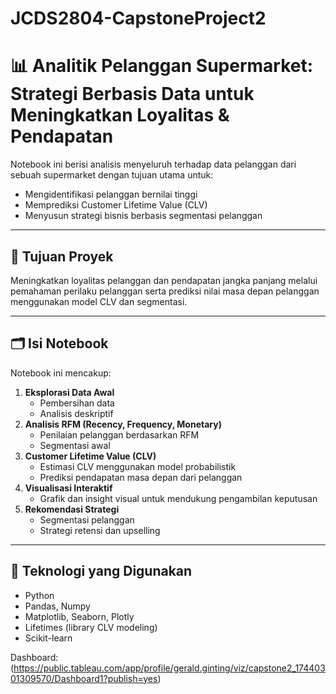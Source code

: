 # JCDS2804-CapstoneProject2

# 📊 Analitik Pelanggan Supermarket: Strategi Berbasis Data untuk Meningkatkan Loyalitas & Pendapatan

Notebook ini berisi analisis menyeluruh terhadap data pelanggan dari sebuah supermarket dengan tujuan utama untuk:
- Mengidentifikasi pelanggan bernilai tinggi
- Memprediksi Customer Lifetime Value (CLV)
- Menyusun strategi bisnis berbasis segmentasi pelanggan

---

## 🧠 Tujuan Proyek
Meningkatkan loyalitas pelanggan dan pendapatan jangka panjang melalui pemahaman perilaku pelanggan serta prediksi nilai masa depan pelanggan menggunakan model CLV dan segmentasi.

---

## 🗂️ Isi Notebook
Notebook ini mencakup:
1. **Eksplorasi Data Awal**
   - Pembersihan data
   - Analisis deskriptif
2. **Analisis RFM (Recency, Frequency, Monetary)**
   - Penilaian pelanggan berdasarkan RFM
   - Segmentasi awal
3. **Customer Lifetime Value (CLV)**
   - Estimasi CLV menggunakan model probabilistik
   - Prediksi pendapatan masa depan dari pelanggan
4. **Visualisasi Interaktif**
   - Grafik dan insight visual untuk mendukung pengambilan keputusan
5. **Rekomendasi Strategi**
   - Segmentasi pelanggan
   - Strategi retensi dan upselling

---

## 🧰 Teknologi yang Digunakan
- Python
- Pandas, Numpy
- Matplotlib, Seaborn, Plotly
- Lifetimes (library CLV modeling)
- Scikit-learn

Dashboard: (https://public.tableau.com/app/profile/gerald.ginting/viz/capstone2_17440301309570/Dashboard1?publish=yes)
